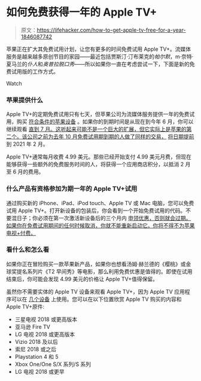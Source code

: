 # 如何免费获得一年的 Apple TV+

> 原文：<https://lifehacker.com/how-to-get-apple-tv-free-for-a-year-1846087742>

苹果正在扩大其免费试用计划，让您有更多的时间免费试用 Apple TV+。流媒体服务是越来越多原创节目的家园——最近包括贾斯汀·汀布莱克的*帕尔默*，m·奈特·夏马兰的*仆人*和*奥普拉脱口秀*——所以如果你一直在考虑尝试一下，下面是新的免费试用版的工作方式。

Watch

### 苹果提供什么

Apple TV+的定期免费试用只有七天，但苹果公司为流媒体服务提供一年的免费试用，购买 [符合条件的苹果设备](https://www.apple.com/promo/) 。如果你的到期时间是从现在到今年 6 月，你可以继续观看 [直到 7 月。这听起来可能不是一个巨大的扩展，但它实际上是苹果的第二个。该公司之前为去年 10 月免费试用期到期的人做了同样的交易，](https://9to5mac.com/2021/01/15/apple-again-extends-apple-tv-free-trials-subscribers-now-get-free-access-until-july-2021/) [将日期提前](https://9to5mac.com/2020/10/08/apple-to-extend-apple-tv-free-year-trials-through-february-2021/) 到 2021 年 2 月。

Apple TV+通常每月收费 4.99 美元。那些已经开始支付 4.99 美元月费，但现在能够获得一些额外的免费服务时间的人，将获得一个应用商店积分，以抵消 2 月至 6 月的费用。

### 什么产品有资格参加为期一年的 Apple TV+试用

通过购买新的 iPhone、iPad、iPod touch、Apple TV 或 Mac 电脑，您可以免费试用 Apple TV+。打开新设备的包装后，你会看到一个开始免费试用的代码。不要混日子；你必须在第一次激活新设备后的三个月内 [申领优惠，否则就会过期。如果你在免费试用期间的任何时候取消，你就不能重新启动它。你将不得不为苹果电视+付费。](https://www.apple.com/promo/pdf/EN_US_ATV+_Promo_TandCs.pdf)

### 看什么和怎么看

如果你正在冒险购买一款苹果新产品，如果你也想看汤姆·赫兰德的《樱桃》或金球奖提名系列片《T2 早间秀》等电影，那么利用免费优惠是值得的。即使在试用结束后，你可能会发现 4.99 美元的价格让 Apple TV+值得保留。

虽然你不需要实体的 Apple TV 设备来观看 Apple TV+，因为 Apple TV 应用程序可以在 [几个设备](https://www.apple.com/apple-tv-app/devices/) 上使用。您可以在以下位置欣赏 Apple TV 购买的内容和 Apple TV+原件:

*   三星电视 2018 或更高版本
*   亚马逊 Fire TV
*   LG 电视 2018 或更高版本
*   Vizio 2018 及以后
*   索尼 2018 或之后
*   Playstation 4 和 5
*   Xbox One/One S/X 系列/S 系列
*   LG 电视 2018 或更早